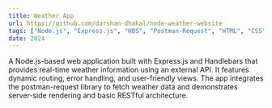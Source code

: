 ```yaml
---
title: Weather App
url: https://github.com/darshan-dhakal/node-weather-website
tags: ["Node.js", "Express.js", "HBS", "Postman-Request", "HTML", "CSS"]
date: 2024
---
```


A Node.js-based web application built with Express.js and Handlebars that provides real-time weather information using an external API. It features dynamic routing, error handling, and user-friendly views. The app integrates the postman-request library to fetch weather data and demonstrates server-side rendering and basic RESTful architecture.
